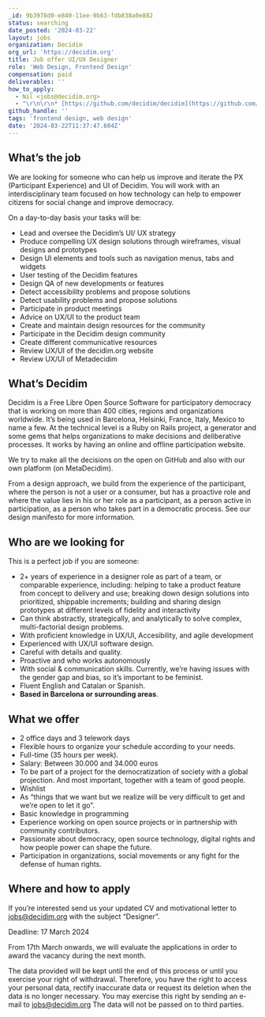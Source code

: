 ```yaml
---
_id: 9b3978d0-e840-11ee-9b63-fdb838a0e882
status: searching
date_posted: '2024-03-22'
layout: jobs
organization: Decidim
org_url: 'https://decidim.org'
title: Job offer UI/UX Designer
role: 'Web Design, Frontend Design'
compensation: paid
deliverables: ''
how_to_apply:
  - Nil <jobs@decidim.org>
  - "\r\n\r\n* [https://github.com/decidim/decidim](https://github.com/decidim/decidim)\r\n* [https://decidim.org](https://decidim.org)\r\n* [https://meta.decidim.org](https://meta.decidim.org)\r\n"
github_handle: ''
tags: 'frontend design, web design'
date: '2024-03-22T11:37:47.604Z'
---
```

## What’s the job

We are looking for someone who can help us improve and iterate the PX (Participant Experience) and UI of Decidim. You will work with an interdisciplinary team focused on how technology can help to empower citizens for social change and improve democracy.

On a day-to-day basis your tasks will be:
* Lead and oversee the Decidim’s UI/ UX strategy
* Produce compelling UX design solutions through wireframes, visual designs and prototypes
* Design UI elements and tools such as navigation menus, tabs and widgets
* User testing of the Decidim features
* Design QA of new developments or features
* Detect accessibility problems and propose solutions
* Detect usability problems and propose solutions
* Participate in product meetings 
* Advice on UX/UI to the product team
* Create and maintain design resources for the community
* Participate in the Decidim design community
* Create different communicative resources
* Review UX/UI of the decidim.org website
* Review UX/UI of Metadecidim

## What’s Decidim

Decidim is a Free Libre Open Source Software for participatory democracy that is working on more than 400 cities, regions and organizations worldwide. It’s being used in Barcelona, Helsinki, France, Italy, Mexico to name a few.
At the technical level is a Ruby on Rails project, a generator and some gems that helps organizations to make decisions and deliberative processes. It works by having an online and offline participation website.

We try to make all the decisions on the open on GitHub and also with our own platform (on MetaDecidim).

From a design approach, we build from the experience of the participant, where the person is not a user or a consumer, but has a proactive role and where the value lies in his or her role as a participant, as a person active in participation, as a person who takes part in a democratic process. See our design manifesto for more information.


## Who are we looking for

This is a perfect job if you are someone:
* 2+ years of experience in a designer role as part of a team, or comparable experience, including: helping to take a product feature from concept to delivery and use; breaking down design solutions into prioritized, shippable increments; building and sharing design prototypes at different levels of fidelity and interactivity
* Can think abstractly, strategically, and analytically to solve complex, multi-factorial design problems.
* With proficient knowledge in UX/UI, Accesibility,  and agile development
* Experienced with UX/UI software design.
* Careful with details and quality.
* Proactive and who works autonomously
* With social & communication skills. Currently, we’re having issues with the gender gap and bias, so it’s important to be feminist.
* Fluent English and Catalan or Spanish.
* **Based in Barcelona or surrounding areas**. 

## What we offer

* 2 office days and 3 telework days
* Flexible hours to organize your schedule according to your needs.
* Full-time (35 hours per week).
* Salary: Between 30.000 and 34.000 euros 
* To be part of a project for the democratization of society with a global projection. And most important, together with a team of good people.
* Wishlist
* As “things that we want but we realize will be very difficult to get and we’re open to let it go”.
* Basic knowledge in programming 
* Experience working on open source projects or in partnership with community contributors.
* Passionate about democracy, open source technology, digital rights and how people power can shape the future.
* Participation in organizations, social movements or any fight for the defense of human rights.

## Where and how to apply

If you’re interested send us your updated CV and motivational letter to [jobs@decidim.org](mailto:jobs@decidim.org) with the subject “Designer”. 

Deadline: 17 March 2024

From 17th March onwards, we will evaluate the applications in order to award the vacancy during the next month.

The data provided will be kept until the end of this process or until you exercise your right of withdrawal. Therefore, you have the right to access your personal data, rectify inaccurate data or request its deletion when the data is no longer necessary. You may exercise this right by sending an e-mail to jobs@decidim.org The data will not be passed on to third parties.
